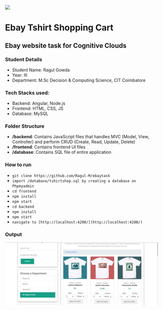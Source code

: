 ![](https://skilled.co/wp-content/uploads/2017/03/cognitive-clouds-logo.png)
# Ebay Tshirt Shopping Cart
## Ebay website task for Cognitive Clouds
### Student Details
* Student Name: Ragul Gowda
* Year: III
* Department: M.Sc Decision & Computing Science, CIT Coimbatore

### Tech Stacks used:
* Backend: Angular, Node.js
* Frontend: HTML, CSS, JS
* Database: MySQL

### Folder Structure
* **/backend**: Contains JavaScript files that handles MVC (Model, View, Controller) and perform CRUD (Create, Read, Update, Delete)
* **/frontend**: Contains frontend  UI files 
* **/database**: Contains SQL file of entire application

### How to run
* ```git clone https://github.com/Ragul-M/ebaytask```
* ```import /database/tshirtshop.sql by creating a database on Phpmyadmin```
* ```cd frontend```
* ```npm install```
* ```npm start```
* ```cd backend```
* ```npm install```
* ```npm start```
* ```navigate to [http://localhost:4200/](http://localhost:4200/)```


### Output
![](https://raw.githubusercontent.com/Ragul-M/ebaytask/master/frontend/src/assets/screenshot.png)
